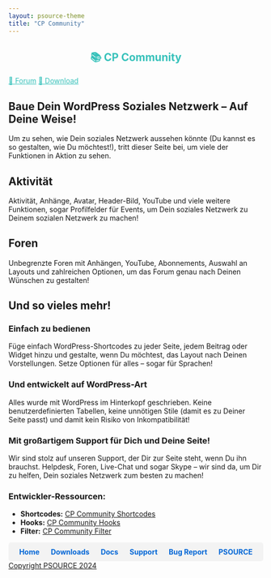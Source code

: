 ```yaml
---
layout: psource-theme
title: "CP Community"
---
```


<h2 align="center" style="color:#38c2bb;">📚 CP Community</h2>

<div class="menu">
  <a href="https://github.com/cp-psource/cp-community/discussions" style="color:#38c2bb;">💬 Forum</a>
  <a href="https://github.com/cp-psource/cp-community/releases" style="color:#38c2bb;">📝 Download</a>
</div>

## Baue Dein WordPress Soziales Netzwerk – Auf Deine Weise!

Um zu sehen, wie Dein soziales Netzwerk aussehen könnte (Du kannst es so gestalten, wie Du möchtest!), tritt dieser Seite bei, um viele der Funktionen in Aktion zu sehen.

## Aktivität

Aktivität, Anhänge, Avatar, Header-Bild, YouTube und viele weitere Funktionen, sogar Profilfelder für Events, um Dein soziales Netzwerk zu Deinem sozialen Netzwerk zu machen!

## Foren

Unbegrenzte Foren mit Anhängen, YouTube, Abonnements, Auswahl an Layouts und zahlreichen Optionen, um das Forum genau nach Deinen Wünschen zu gestalten!

## Und so vieles mehr!

### Einfach zu bedienen

Füge einfach WordPress-Shortcodes zu jeder Seite, jedem Beitrag oder Widget hinzu und gestalte, wenn Du möchtest, das Layout nach Deinen Vorstellungen. Setze Optionen für alles – sogar für Sprachen!

### Und entwickelt auf WordPress-Art

Alles wurde mit WordPress im Hinterkopf geschrieben. Keine benutzerdefinierten Tabellen, keine unnötigen Stile (damit es zu Deiner Seite passt) und damit kein Risiko von Inkompatibilität!

### Mit großartigem Support für Dich und Deine Seite!

Wir sind stolz auf unseren Support, der Dir zur Seite steht, wenn Du ihn brauchst. Helpdesk, Foren, Live-Chat und sogar Skype – wir sind da, um Dir zu helfen, Dein soziales Netzwerk zum besten zu machen!


### Entwickler-Ressourcen:

- **Shortcodes:** [CP Community Shortcodes](shortcodes.html)
- **Hooks:** [CP Community Hooks](hooks.html)
- **Filter:** [CP Community Filter](filter.html)

<div style="display: flex; justify-content: space-around; background-color: #f3f3f3; padding: 10px; border-radius: 5px;">
  <a href="https://cp-psource.github.io/cp-community/" style="text-decoration: none; color: #0366d6; font-weight: bold;">Home</a>
  <a href="https://github.com/cp-psource/cp-community/releases" style="text-decoration: none; color: #0366d6; font-weight: bold;">Downloads</a>
  <a href="https://github.com/cp-psource/cp-community/wiki" style="text-decoration: none; color: #0366d6; font-weight: bold;">Docs</a>
  <a href="https://github.com/cp-psource/cp-community/discussions" style="text-decoration: none; color: #0366d6; font-weight: bold;">Support</a>
  <a href="https://github.com/cp-psource/cp-community/issues" style="text-decoration: none; color: #0366d6; font-weight: bold;">Bug Report</a>
  <a href="https://cp-psource.github.io/cp-community/psource.html" style="text-decoration: none; color: #0366d6; font-weight: bold;">PSOURCE</a>
</div>

<div>
 <a href="https://github.com/cp-psource">Copyright PSOURCE 2024</a>
</div>